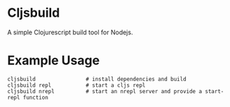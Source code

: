 # Cljsbuild

A simple Clojurescript build tool for Nodejs.

# Example Usage

    cljsbuild                # install dependencies and build
    cljsbuild repl           # start a cljs repl
    cljsbuild nrepl          # start an nrepl server and provide a start-repl function

